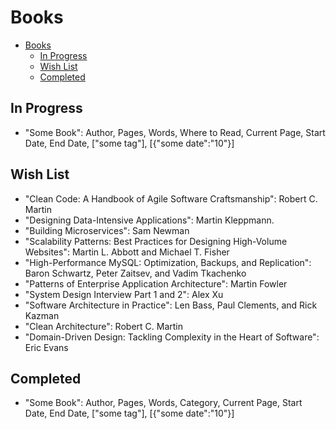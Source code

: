 # Books

- [Books](#books)
  - [In Progress](#in-progress)
  - [Wish List](#wish-list)
  - [Completed](#completed)

## In Progress

- "Some Book": Author, Pages, Words, Where to Read, Current Page, Start Date, End Date, ["some tag"], [{"some date":"10"}]

## Wish List

- "Clean Code: A Handbook of Agile Software Craftsmanship": Robert C. Martin
- "Designing Data-Intensive Applications": Martin Kleppmann.
- "Building Microservices": Sam Newman
- "Scalability Patterns: Best Practices for Designing High-Volume Websites": Martin L. Abbott and Michael T. Fisher
- "High-Performance MySQL: Optimization, Backups, and Replication": Baron Schwartz, Peter Zaitsev, and Vadim Tkachenko
- "Patterns of Enterprise Application Architecture": Martin Fowler
- "System Design Interview Part 1 and 2": Alex Xu
- "Software Architecture in Practice": Len Bass, Paul Clements, and Rick Kazman
- "Clean Architecture": Robert C. Martin
- "Domain-Driven Design: Tackling Complexity in the Heart of Software": Eric Evans
  
## Completed

- "Some Book": Author, Pages, Words, Category, Current Page, Start Date, End Date, ["some tag"], [{"some date":"10"}]
